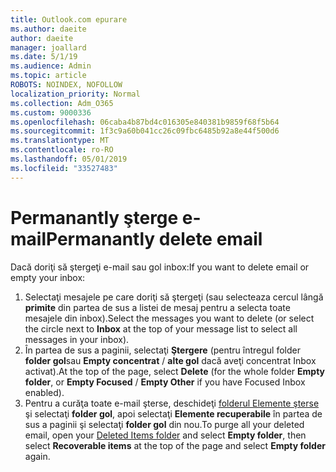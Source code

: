 ```yaml
---
title: Outlook.com epurare
ms.author: daeite
author: daeite
manager: joallard
ms.date: 5/1/19
ms.audience: Admin
ms.topic: article
ROBOTS: NOINDEX, NOFOLLOW
localization_priority: Normal
ms.collection: Adm_O365
ms.custom: 9000336
ms.openlocfilehash: 06caba4b87bd4c016305e840381b9859f68f5b64
ms.sourcegitcommit: 1f3c9a60b041cc26c09fbc6485b92a8e44f500d6
ms.translationtype: MT
ms.contentlocale: ro-RO
ms.lasthandoff: 05/01/2019
ms.locfileid: "33527483"
---
```

# <a name="permanantly-delete-email"></a><span data-ttu-id="6f1e8-102">Permanantly şterge e-mail</span><span class="sxs-lookup"><span data-stu-id="6f1e8-102">Permanantly delete email</span></span>

<span data-ttu-id="6f1e8-103">Dacă doriţi să ştergeţi e-mail sau gol inbox:</span><span class="sxs-lookup"><span data-stu-id="6f1e8-103">If you want to delete email or empty your inbox:</span></span>

1. <span data-ttu-id="6f1e8-104">Selectaţi mesajele pe care doriţi să ştergeţi (sau selecteaza cercul lângă **primite** din partea de sus a listei de mesaj pentru a selecta toate mesajele din inbox).</span><span class="sxs-lookup"><span data-stu-id="6f1e8-104">Select the messages you want to delete (or select the circle next to **Inbox** at the top of your message list to select all messages in your inbox).</span></span>
1. <span data-ttu-id="6f1e8-105">În partea de sus a paginii, selectaţi **Ştergere** (pentru întregul folder **folder gol**sau **Empty concentrat** / **alte gol** dacă aveţi concentrat Inbox activat).</span><span class="sxs-lookup"><span data-stu-id="6f1e8-105">At the top of the page, select **Delete** (for the whole folder **Empty folder**, or **Empty Focused** / **Empty Other** if you have Focused Inbox enabled).</span></span>
1. <span data-ttu-id="6f1e8-106">Pentru a curăţa toate e-mail şterse, deschideţi [folderul Elemente şterse](https://outlook.live.com/mail/deleteditems) şi selectaţi **folder gol**, apoi selectaţi **Elemente recuperabile** în partea de sus a paginii şi selectaţi **folder gol** din nou.</span><span class="sxs-lookup"><span data-stu-id="6f1e8-106">To purge all your deleted email, open your [Deleted Items folder](https://outlook.live.com/mail/deleteditems) and select **Empty folder**, then select **Recoverable items** at the top of the page and select **Empty folder** again.</span></span>